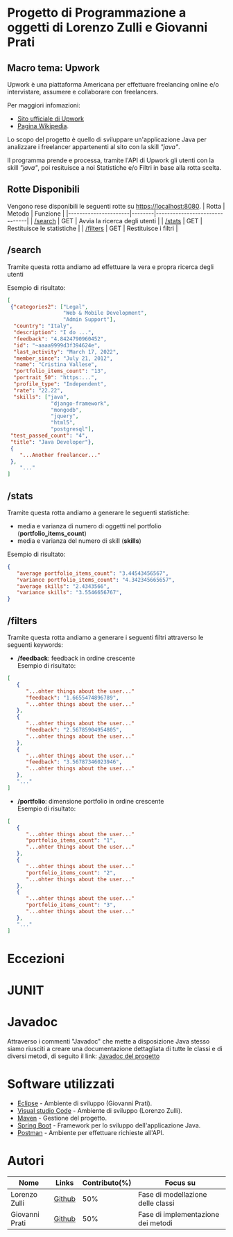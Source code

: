 # Progetto di Programmazione a oggetti di Lorenzo Zulli e Giovanni Prati
## Macro tema: Upwork

Upwork è una piattaforma Americana per effettuare freelancing online e/o intervistare, assumere e collaborare con freelancers.

Per maggiori infomazioni: 
* [Sito ufficiale di Upwork](https://www.upwork.com/)
* [Pagina Wikipedia](https://en.wikipedia.org/wiki/Upwork).

Lo scopo del progetto è quello di sviluppare un'applicazione Java per analizzare i freelancer appartenenti al sito con la skill *"java"*.

Il programma prende e processa, tramite l'API di Upwork gli utenti con la skill *"java"*, poi resituisce a noi Statistiche e/o Filtri in base alla rotta scelta.

## Rotte Disponibili
Vengono rese disponibili le seguenti rotte su [https://localhost:8080](https://localhost:8080).
| Rotta                | Metodo | Funzione                      |
|----------------------|--------|-------------------------------|
| [/search](#search)   | GET    | Avvia la ricerca degli utenti |
| [/stats](#stats)     | GET    | Restituisce le statistiche    |
| [/filters](#filters) | GET    | Restituisce i filtri          |

## /search
Tramite questa rotta andiamo ad effettuare la vera e propra ricerca degli utenti

Esempio di risultato:
```json
[
 {"categories2": ["Legal",
                  "Web & Mobile Development",
                  "Admin Support"],
  "country": "Italy",
  "description": "I do ...",
  "feedback": "4.8424790960452",
  "id": "~aaaa9999d3f394624e",
  "last_activity": "March 17, 2022",
  "member_since": "July 21, 2012",
  "name": "Cristina Vallese",
  "portfolio_items_count": "13",
  "portrait_50": "https:...",
  "profile_type": "Independent",
  "rate": "22.22",
  "skills": ["java",
              "django-framework",
              "mongodb",
              "jquery",
              "html5",
              "postgresql"],
 "test_passed_count": "4",
 "title": "Java Developer"},
 {
    "...Another freelancer..."
 },
    "..."
]
```

## /stats
Tramite questa rotta andiamo a generare le seguenti statistiche:
* media e varianza di numero di oggetti nel portfolio (**portfolio_items_count**)
* media e varianza del numero di skill (**skills**)
  
Esempio di risultato:
```json
{
   "average portfolio_items_count": "3.44543456567",
   "variance portfolio_items_count": "4.342345665657",
   "average skills": "2.4343566",
   "variance skills": "3.5546656767",
}
```

## /filters
Tramite questa rotta andiamo a generare i seguenti filtri attraverso le seguenti keywords:
* **/feedback**: feedback in ordine crescente<br> 
   Esempio di risultato: 
```json
[
   {
      "...ohter things about the user..."
      "feedback": "1.6655474896789",
      "...ohter things about the user..."
   },
   {
      "...ohter things about the user..."
      "feedback": "2.56785904954805",
      "...ohter things about the user..."
   },
   {
      "...ohter things about the user..."
      "feedback": "3.56787346023946",
      "...ohter things about the user..."
   },
   "..."
]
```
* **/portfolio**: dimensione portfolio in ordine crescente<br>
   Esempio di risultato: 
```json
[
   {
      "...ohter things about the user..."
      "portfolio_items_count": "1",
      "...ohter things about the user..."
   },
   {
      "...ohter things about the user..."
      "portfolio_items_count": "2",
      "...ohter things about the user..."
   },
   {
      "...ohter things about the user..."
      "portfolio_items_count": "3",
      "...ohter things about the user..."
   },
   "..."
]
```

# Eccezioni

# JUNIT

# Javadoc
Attraverso i commenti "Javadoc" che mette a disposizione Java stesso siamo riusciti a creare una documentazione dettagliata di tutte le classi e di diversi metodi, di seguito il link: [Javadoc del progetto](https://www.youtube.com/watch?v=dQw4w9WgXcQ)

# Software utilizzati
* [Eclipse](https://www.eclipse.org/downloads/) - Ambiente di sviluppo (Giovanni Prati).
* [Visual studio Code](https://code.visualstudio.com/Download) - Ambiente di sviluppo (Lorenzo Zulli).
* [Maven](https://maven.apache.org/) - Gestione del progetto.
* [Spring Boot](https://spring.io/projects/spring-boot) - Framework per lo sviluppo dell'applicazione Java.
* [Postman](https://www.postman.com/) - Ambiente per effettuare richieste all'API.

# Autori

|Nome          |Links                                    |Contributo(%)|Focus su                          |
|--------------|-----------------------------------------|-------------|----------------------------------|
|Lorenzo Zulli |[Github](https://github.com/lorenzozulli)| 50%         |Fase di modellazione delle classi |
|Giovanni Prati|[Github](https://github.com/jjohnnyUtah) | 50%         |Fase di implementazione dei metodi|